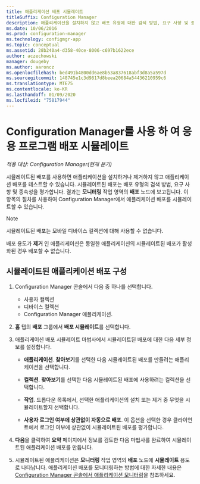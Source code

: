 ```yaml
---
title: 애플리케이션 배포 시뮬레이트
titleSuffix: Configuration Manager
description: 애플리케이션을 설치하지 않고 배포 유형에 대한 검색 방법, 요구 사항 및 종속성을 평가합니다.
ms.date: 10/06/2016
ms.prod: configuration-manager
ms.technology: configmgr-app
ms.topic: conceptual
ms.assetid: 28b240a4-d358-40ce-8006-c697b1622ece
author: aczechowski
manager: dougeby
ms.author: aaroncz
ms.openlocfilehash: bed491b4800dd6ae8b53a837618abf3d8a5a597d
ms.sourcegitcommit: 148745e1c3d9817d8beea20684a54436210959c6
ms.translationtype: MTE75
ms.contentlocale: ko-KR
ms.lasthandoff: 01/09/2020
ms.locfileid: "75817944"
---
```

# <a name="simulate-application-deployments-with-configuration-manager"></a>Configuration Manager를 사용 하 여 응용 프로그램 배포 시뮬레이트

*적용 대상: Configuration Manager(현재 분기)*

시뮬레이트된 배포를 사용하면 애플리케이션을 설치하거나 제거하지 않고 애플리케이션 배포를 테스트할 수 있습니다. 시뮬레이트된 배포는 배포 유형의 검색 방법, 요구 사항 및 종속성을 평가합니다. 결과는 **모니터링** 작업 영역의 **배포** 노드에 보고됩니다. 이 항목의 절차를 사용하여 Configuration Manager에서 애플리케이션 배포를 시뮬레이트할 수 있습니다.  

> [!NOTE]  
> 시뮬레이트된 배포는 모바일 디바이스 컬렉션에 대해 사용할 수 없습니다.  
>   
> 배포 용도가 **제거** 인 애플리케이션은 동일한 애플리케이션의 시뮬레이트된 배포가 활성화된 경우 배포할 수 없습니다.  

## <a name="configure-a-simulated-application-deployment"></a>시뮬레이트된 애플리케이션 배포 구성

1.  Configuration Manager 콘솔에서 다음 중 하나를 선택합니다.  
    -   사용자 컬렉션  
    -   디바이스 컬렉션  
    -   Configuration Manager 애플리케이션.  

2.  **홈** 탭의 **배포** 그룹에서 **배포 시뮬레이트**를 선택합니다.  

3.  애플리케이션 배포 시뮬레이트 마법사에서 시뮬레이트된 배포에 대한 다음 세부 정보를 설정합니다.  

    -   **애플리케이션**. **찾아보기**를 선택한 다음 시뮬레이트된 배포를 만들려는 애플리케이션을 선택합니다.  

    -   **컬렉션**. **찾아보기**를 선택한 다음 시뮬레이트된 배포에 사용하려는 컬렉션을 선택합니다.  

    -   **작업**. 드롭다운 목록에서, 선택한 애플리케이션의 설치 또는 제거 중 무엇을 시뮬레이트할지 선택합니다.  

    -   **사용자 로그인 여부에 상관없이 자동으로 배포**. 이 옵션을 선택한 경우 클라이언트에서 로그인 여부에 상관없이 시뮬레이트된 배포를 평가합니다.  

4.  **다음**을 클릭하여 **요약** 페이지에서 정보를 검토한 다음 마법사를 완료하여 시뮬레이트된 애플리케이션 배포를 만듭니다.  

5.  시뮬레이트된 애플리케이션은 **모니터링** 작업 영역의 **배포** 노드에 **시뮬레이트** 용도로 나타납니다. 애플리케이션 배포를 모니터링하는 방법에 대한 자세한 내용은 [Configuration Manager 콘솔에서 애플리케이션 모니터링](../../apps/deploy-use/monitor-applications-from-the-console.md)을 참조하세요.  

